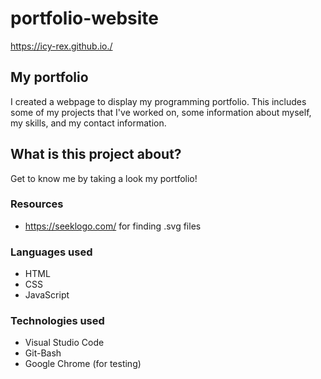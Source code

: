 # portfolio-website
https://icy-rex.github.io./

## My portfolio
I created a webpage to display my programming portfolio. This includes some of my projects that I've worked on, some information about myself, my skills, and my contact information.

## What is this project about?
Get to know me by taking a look my portfolio!

### Resources
* https://seeklogo.com/ for finding .svg files

### Languages used
* HTML
* CSS
* JavaScript

### Technologies used
* Visual Studio Code
* Git-Bash
* Google Chrome (for testing)
